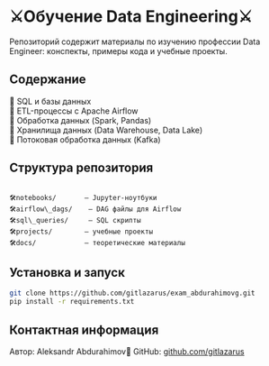 # ⚔️Обучение Data Engineering⚔️

Репозиторий содержит материалы по изучению профессии Data Engineer: конспекты, примеры кода и учебные проекты.

## Содержание

📌 SQL и базы данных  
📌 ETL-процессы с Apache Airflow  
📌 Обработка данных (Spark, Pandas)  
📌 Хранилища данных (Data Warehouse, Data Lake)  
📌 Потоковая обработка данных (Kafka)  

## Структура репозитория

```

🛠notebooks/       — Jupyter-ноутбуки
🛠airflow\_dags/    — DAG файлы для Airflow
🛠sql\_queries/     — SQL скрипты
🛠projects/        — учебные проекты
🛠docs/            — теоретические материалы

````

## Установка и запуск

```bash
git clone https://github.com/gitlazarus/exam_abdurahimovg.git
pip install -r requirements.txt
````

## Контактная информация

Автор: Aleksandr Abdurahimov👻
GitHub: [github.com/gitlazarus](https://github.com/gitlazarus)











